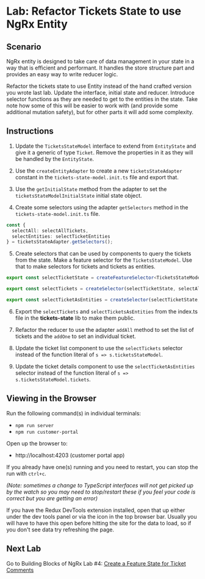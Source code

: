 # Lab: Refactor Tickets State to use NgRx Entity

## Scenario
NgRx entity is designed to take care of data management in your state in a way that is efficient and performant. It handles the store structure part and provides an easy way to write reducer logic.

Refactor the tickets state to use Entity instead of the hand crafted version you wrote last lab. Update the interface, initial state and reducer. Introduce selector functions as they are needed to get to the entities in the state. Take note how some of this will be easier to work with (and provide some additional mutation safety), but for other parts it will add some complexity.

## Instructions
1. Update the `TicketsStateModel` interface to extend from `EntityState` and give it a generic of type `Ticket`. Remove the properties in it as they will be handled by the `EntityState`.

1. Use the `createEntityAdapter` to create a new `ticketsStateAdapter` constant in the `tickets-state-model.init.ts` file and export that.

1. Use the `getInitialState` method from the adapter to set the `ticketsStateModelInitialState` initial state object.

1. Create some selectors using the adapter `getSelectors` method in the `tickets-state-model.init.ts` file.
```typescript
const {
  selectAll: selectAllTickets,
  selectEntities: selectTicketEntities
} = ticketsStateAdapter.getSelectors();
```

5. Create selectors that can be used by components to query the tickets from the state. Make a feature selector for the `TicketsStateModel`. Use that to make selectors for tickets and tickets as entities.
```typescript
export const selectTicketState = createFeatureSelector<TicketsStateModel>('ticketsStateModel');

export const selectTickets = createSelector(selectTicketState, selectAllTickets);

export const selectTicketAsEntities = createSelector(selectTicketState, selectTicketEntities);
```

6. Export the `selectTickets` and `selectTicketsAsEntities` from the index.ts file in the **tickets-state** lib to make them public.

1. Refactor the reducer to use the adapter `addAll` method to set the list of tickets and the `addOne` to set an individual ticket.

1. Update the ticket list component to use the `selectTickets` selector instead of the function literal of `s => s.ticketsStateModel`.

1. Update the ticket details component to use the `selectTicketAsEntities` selector instead of the function literal of `s => s.ticketsStateModel.tickets`.

## Viewing in the Browser
Run the following command(s) in individual terminals:
- `npm run server`
- `npm run customer-portal`

Open up the browser to:
- http://localhost:4203 (customer portal app)

If you already have one(s) running and you need to restart, you can stop the run with `ctrl+c`.

*(Note: sometimes a change to TypeScript interfaces will not get picked up by the watch so you may need to stop/restart these if you feel your code is correct but you are getting an error)*

If you have the Redux DevTools extension installed, open that up either under the dev tools panel or via the icon in the top browser bar. Usually you will have to have this open before hitting the site for the data to load, so if you don't see data try refreshing the page.

## Next Lab
Go to Building Blocks of NgRx Lab #4: [Create a Feature State for Ticket Comments](lab-4.md)